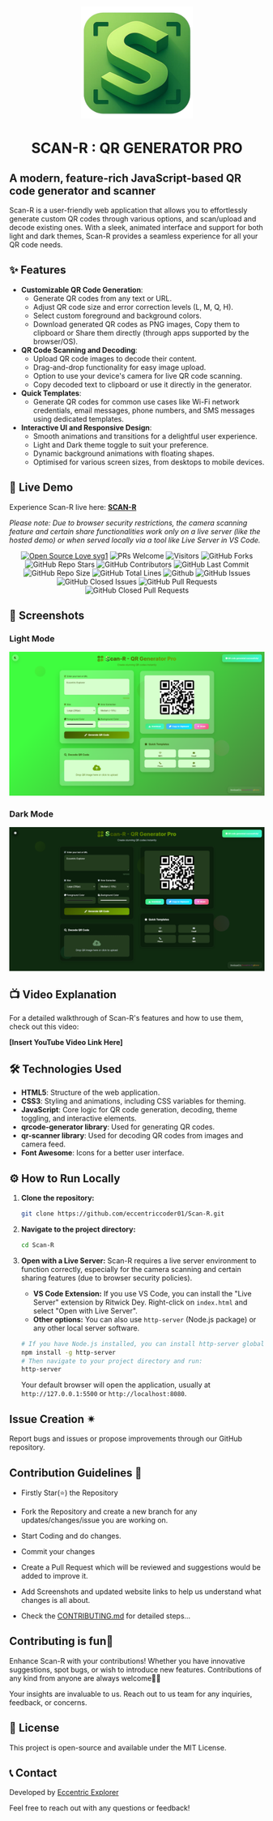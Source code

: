 <div align="center"><img src="Scan-RLogo.png" style="width: 220px; height: 220px;" /></div>

# <div align="center">SCAN-R : QR GENERATOR PRO</div>

## A modern, feature-rich JavaScript-based QR code generator and scanner

Scan-R is a user-friendly web application that allows you to effortlessly generate custom QR codes through various options, and scan/upload and decode existing ones. With a sleek, animated interface and support for both light and dark themes, Scan-R provides a seamless experience for all your QR code needs.

## ✨ Features

  * **Customizable QR Code Generation**:
      * Generate QR codes from any text or URL.
      * Adjust QR code size and error correction levels (L, M, Q, H).
      * Select custom foreground and background colors.
      * Download generated QR codes as PNG images, Copy them to clipboard or Share them directly (through apps supported by the browser/OS).
  * **QR Code Scanning and Decoding**:
      * Upload QR code images to decode their content.
      * Drag-and-drop functionality for easy image upload.
      * Option to use your device's camera for live QR code scanning.
      * Copy decoded text to clipboard or use it directly in the generator.
  * **Quick Templates**:
      * Generate QR codes for common use cases like Wi-Fi network credentials, email messages, phone numbers, and SMS messages using dedicated templates.
  * **Interactive UI and Responsive Design**:
      * Smooth animations and transitions for a delightful user experience.
      * Light and Dark theme toggle to suit your preference.
      * Dynamic background animations with floating shapes.
      * Optimised for various screen sizes, from desktops to mobile devices.

## 🚀 Live Demo

Experience Scan-R live here: [**SCAN-R**](https://www.google.com/search?q=https://eccentriccoder01.github.io/Scan-R)

*Please note: Due to browser security restrictions, the camera scanning feature and certain share functionalities work only on a live server (like the hosted demo) or when served locally via a tool like Live Server in VS Code.*

 <div align="center">
 <p>

[![Open Source Love svg1](https://badges.frapsoft.com/os/v1/open-source.svg?v=103)](https://github.com/ellerbrock/open-source-badges/)
![PRs Welcome](https://img.shields.io/badge/PRs-Welcome-brightgreen.svg?style=flat)
![Visitors](https://api.visitorbadge.io/api/Visitors?path=eccentriccoder01%2FScan-R%20&countColor=%23263759&style=flat)
![GitHub Forks](https://img.shields.io/github/forks/eccentriccoder01/Scan-R)
![GitHub Repo Stars](https://img.shields.io/github/stars/eccentriccoder01/Scan-R)
![GitHub Contributors](https://img.shields.io/github/contributors/eccentriccoder01/Scan-R)
![GitHub Last Commit](https://img.shields.io/github/last-commit/eccentriccoder01/Scan-R)
![GitHub Repo Size](https://img.shields.io/github/repo-size/eccentriccoder01/Scan-R)
![GitHub Total Lines](https://sloc.xyz/github/eccentriccoder01/Scan-R)
![Github](https://img.shields.io/github/license/eccentriccoder01/Scan-R)
![GitHub Issues](https://img.shields.io/github/issues/eccentriccoder01/Scan-R)
![GitHub Closed Issues](https://img.shields.io/github/issues-closed-raw/eccentriccoder01/Scan-R)
![GitHub Pull Requests](https://img.shields.io/github/issues-pr/eccentriccoder01/Scan-R)
![GitHub Closed Pull Requests](https://img.shields.io/github/issues-pr-closed/eccentriccoder01/Scan-R)
 </p>
 </div>

## 📸 Screenshots

### Light Mode

<div align="center"><img src="Light.png"/></div>

### Dark Mode

<div align="center"><img src="Dark.png"/></div>

## 📺 Video Explanation

For a detailed walkthrough of Scan-R's features and how to use them, check out this video:

**[Insert YouTube Video Link Here]**

## 🛠️ Technologies Used

  * **HTML5**: Structure of the web application.
  * **CSS3**: Styling and animations, including CSS variables for theming.
  * **JavaScript**: Core logic for QR code generation, decoding, theme toggling, and interactive elements.
  * **qrcode-generator library**: Used for generating QR codes.
  * **qr-scanner library**: Used for decoding QR codes from images and camera feed.
  * **Font Awesome**: Icons for a better user interface.

## ⚙️ How to Run Locally

1.  **Clone the repository:**

    ```bash
    git clone https://github.com/eccentriccoder01/Scan-R.git
    ```

2.  **Navigate to the project directory:**

    ```bash
    cd Scan-R
    ```

3.  **Open with a Live Server:**
    Scan-R requires a live server environment to function correctly, especially for the camera scanning and certain sharing features (due to browser security policies).

      * **VS Code Extension:** If you use VS Code, you can install the "Live Server" extension by Ritwick Dey. Right-click on `index.html` and select "Open with Live Server".
      * **Other options:** You can also use `http-server` (Node.js package) or any other local server software.

    ```bash
    # If you have Node.js installed, you can install http-server globally:
    npm install -g http-server
    # Then navigate to your project directory and run:
    http-server
    ```

    Your default browser will open the application, usually at `http://127.0.0.1:5500` or `http://localhost:8080`.

## Issue Creation ✴
Report bugs and  issues or propose improvements through our GitHub repository.

## Contribution Guidelines 📑

- Firstly Star(⭐) the Repository
- Fork the Repository and create a new branch for any updates/changes/issue you are working on.
- Start Coding and do changes.
- Commit your changes
- Create a Pull Request which will be reviewed and suggestions would be added to improve it.
- Add Screenshots and updated website links to help us understand what changes is all about.

- Check the [CONTRIBUTING.md](CONTRIBUTING.md) for detailed steps...

    
## Contributing is fun🧡

Enhance Scan-R with your contributions! Whether you have innovative suggestions, spot bugs, or wish to introduce new features.
Contributions of any kind from anyone are always welcome🌟❕

Your insights are invaluable to us. Reach out to us team for any inquiries, feedback, or concerns.

## 📄 License

This project is open-source and available under the MIT License.

## 📞 Contact

Developed by [Eccentric Explorer](https://eccentriccoder01.github.io/Me)

Feel free to reach out with any questions or feedback\!